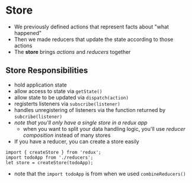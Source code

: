 # Store

* We previously defined actions that represent facts about "what happened"
* Then we made reducers that update the state according  to those actions
* The **store** brings *actions* and *reducers* together

## Store Responsibilities
* hold application state
* allow access to state via `getState()`
* allow state to be updated via `dispatch(action)`
* registerts listeners via `subscribe(listener)`
* handles unregistering of listeners via the function returned by `subcribe(listener)`
* *note that you'll only have a single store in a redux app*
  - when you want to split your data handling logic, you'll use *reducer composition* instead of many stores
* If you have a reducer, you can create a store easily

```
import { createStore } from 'redux';
import todoApp from './reducers';
let store = createStore(todoApp);
```

* note that the `import todoApp` is from when we used `combineReducers()`


